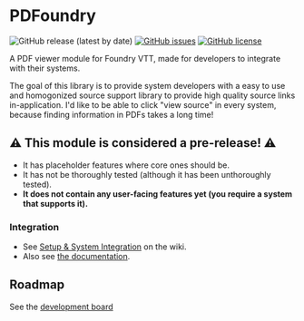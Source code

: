 # PDFoundry

![GitHub release (latest by date)](https://img.shields.io/github/v/release/DJPhoenix719/PDFoundry)
[![GitHub issues](https://img.shields.io/github/issues/Djphoenix719/PDFoundry)](https://github.com/Djphoenix719/PDFoundry/issues)
[![GitHub license](https://img.shields.io/github/license/Djphoenix719/PDFoundry)](https://github.com/Djphoenix719/PDFoundry/blob/master/LICENSE)

A PDF viewer module for Foundry VTT, made for developers to integrate with their systems.

The goal of this library is to provide system developers with a easy to use and homogonized source support library to provide high quality source links in-application. I'd like to be able to click "view source" in every system, because finding information in PDFs takes a long time!

## :warning: This module is considered a pre-release! :warning:
- It has placeholder features where core ones should be.
- It has not be thoroughly tested (although it has been unthoroughly tested).
- **It does not contain any user-facing features yet (you require a system that supports it).**

### Integration
- See [Setup & System Integration](https://github.com/Djphoenix719/PDFoundry/wiki/Setup-&-System-Integration) on the wiki.
- Also see [the documentation](https://djphoenix719.github.io/PDFoundry/classes/pdfoundryapi.html).

## Roadmap
See the [development board](https://github.com/Djphoenix719/PDFoundry/projects/1#column-9772243)
